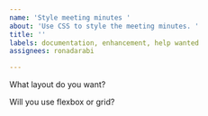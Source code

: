 ```yaml
---
name: 'Style meeting minutes '
about: 'Use CSS to style the meeting minutes. '
title: ''
labels: documentation, enhancement, help wanted
assignees: ronadarabi

---
```


What layout do you want? 

Will you use flexbox or grid?
